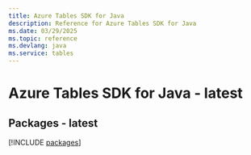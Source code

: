 ```yaml
---
title: Azure Tables SDK for Java
description: Reference for Azure Tables SDK for Java
ms.date: 03/29/2025
ms.topic: reference
ms.devlang: java
ms.service: tables
---
```

# Azure Tables SDK for Java - latest
## Packages - latest
[!INCLUDE [packages](tables-index.md)]